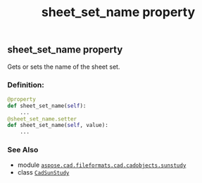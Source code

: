 ﻿---
title: sheet_set_name property
second_title: Aspose.CAD for Python via .NET API References
description: 
type: docs
weight: 290
url: /python-net/aspose.cad.fileformats.cad.cadobjects.sunstudy/cadsunstudy/sheet_set_name/
is_root: false
---

## sheet_set_name property


Gets or sets the name of the sheet set.
### Definition:
```python
@property
def sheet_set_name(self):
    ...
@sheet_set_name.setter
def sheet_set_name(self, value):
    ...
```

### See Also
* module [`aspose.cad.fileformats.cad.cadobjects.sunstudy`](../../)
* class [`CadSunStudy`](/cad/python-net/aspose.cad.fileformats.cad.cadobjects.sunstudy/cadsunstudy)
